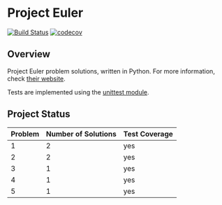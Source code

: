 # Project Euler

[![Build Status](https://travis-ci.org/PhilippSchuette/projecteuler.svg?branch=master)](https://travis-ci.org/PhilippSchuette/projecteuler) [![codecov](https://codecov.io/gh/PhilippSchuette/projecteuler/branch/master/graph/badge.svg)](https://codecov.io/gh/PhilippSchuette/projecteuler)

## Overview

Project Euler problem solutions, written in Python. For more information, check [their website](https://projecteuler.net/).

Tests are implemented using the [unittest module](https://docs.python.org/3/library/unittest.html).


## Project Status

| Problem | Number of Solutions | Test Coverage |
| ------- | ------------------- | ------------- |
|       1 |                   2 |           yes |
|       2 |                   2 |           yes |
|       3 |                   1 |           yes |
|       4 |                   1 |           yes |
|       5 |                   1 |           yes |
